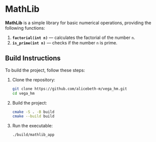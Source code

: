 # MathLib

**MathLib** is a simple library for basic numerical operations, providing the following functions:

1. **`factorial(int n)`** — calculates the factorial of the number `n`.
2. **`is_prime(int n)`** — checks if the number `n` is prime.

## Build Instructions

To build the project, follow these steps:

1. Clone the repository:
   ```bash
   git clone https://github.com/alicebeth-m/vega_hm.git
   cd vega_hm
   ```

2. Build the project:
    ```bash
    cmake -S . -B build
    cmake --build build
    ```

3. Run the executable:
    ```bash
    ./build/mathlib_app
    ```
